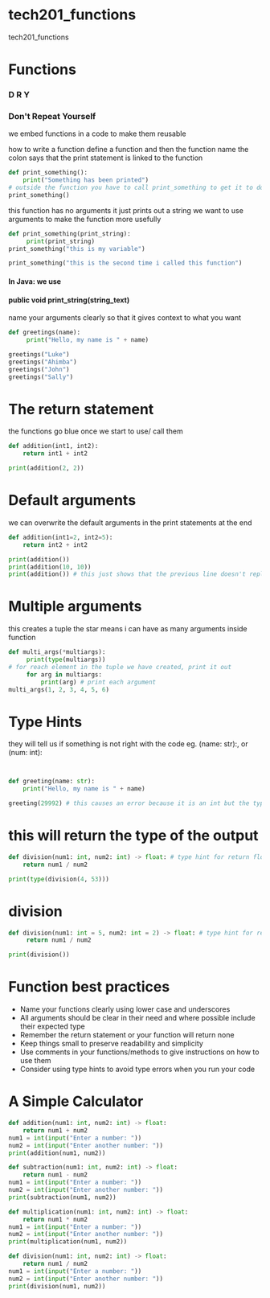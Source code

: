 # tech201_functions
tech201_functions

# Functions

### D R Y
### Don't Repeat Yourself

we embed functions in a code to make them reusable

how to write a function
define a function and then the function name
the colon says that the print statement is linked to the function
```python
def print_something():
    print("Something has been printed")
# outside the function you have to call print_something to get it to do what we want
print_something()
```

this function has no arguments it just prints out a string
we want to use arguments to make the function more usefully
```python
def print_something(print_string):
     print(print_string)
print_something("this is my variable")

print_something("this is the second time i called this function")
```
#### In Java: we use
#### public void print_string(string_text)

name your arguments clearly so that it gives context to what you want
```python
def greetings(name):
     print("Hello, my name is " + name)

greetings("Luke")
greetings("Ahimba")
greetings("John")
greetings("Sally")
```
# The return statement
the functions go blue once we start to use/ call them
```python
def addition(int1, int2):
    return int1 + int2

print(addition(2, 2))
```
# Default arguments
we can overwrite the default arguments in the print statements at the end  
```python
def addition(int1=2, int2=5):
    return int2 + int2

print(addition())
print(addition(10, 10))
print(addition()) # this just shows that the previous line doesn't replace default values in the code unless declared
```
# Multiple arguments
this creates a tuple the star means i can have as many arguments inside function
```python
def multi_args(*multiargs):
     print(type(multiargs))
# for reach element in the tuple we have created, print it out
     for arg in multiargs:
         print(arg) # print each argument
multi_args(1, 2, 3, 4, 5, 6)

   ```

# Type Hints
they will tell us if something is not right with the code
eg. (name: str):, or (num: int):
```python


def greeting(name: str):
    print("Hello, my name is " + name)

greeting(29992) # this causes an error because it is an int but the type hint limits it to a string
```

# this will return the type of the output
```python
def division(num1: int, num2: int) -> float: # type hint for return float
    return num1 / num2

print(type(division(4, 53)))
```

# division
```python
def division(num1: int = 5, num2: int = 2) -> float: # type hint for return float
     return num1 / num2

print(division())
```
# Function best practices

* Name your functions clearly using lower case and underscores  
* All arguments should be clear in their need and where possible include their expected type  
* Remember the return statement or your function will return none  
* Keep things small to preserve readability and simplicity  
* Use comments in your functions/methods to give instructions on how to use them  
* Consider using type hints to avoid type errors when you run your code   

# A Simple Calculator
```python
def addition(num1: int, num2: int) -> float:
    return num1 + num2
num1 = int(input("Enter a number: "))
num2 = int(input("Enter another number: "))
print(addition(num1, num2))
```
```python
def subtraction(num1: int, num2: int) -> float:
    return num1 - num2
num1 = int(input("Enter a number: "))
num2 = int(input("Enter another number: "))
print(subtraction(num1, num2))
```
```python
def multiplication(num1: int, num2: int) -> float:
    return num1 * num2
num1 = int(input("Enter a number: "))
num2 = int(input("Enter another number: "))
print(multiplication(num1, num2))
```
```python
def division(num1: int, num2: int) -> float: 
    return num1 / num2
num1 = int(input("Enter a number: "))
num2 = int(input("Enter another number: "))
print(division(num1, num2))
```